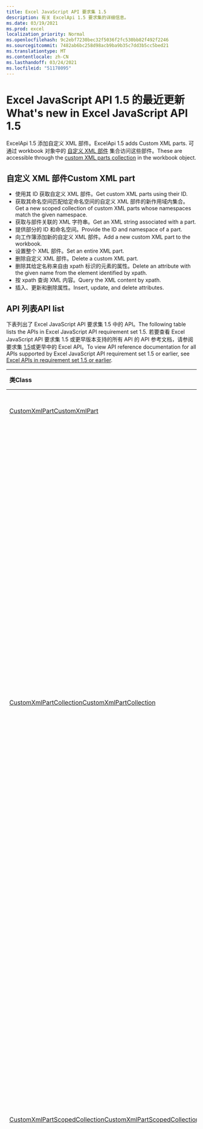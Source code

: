 ```yaml
---
title: Excel JavaScript API 要求集 1.5
description: 有关 ExcelApi 1.5 要求集的详细信息。
ms.date: 03/19/2021
ms.prod: excel
localization_priority: Normal
ms.openlocfilehash: 9c2ebf7230bec32f5036f2fc530bb82f492f2246
ms.sourcegitcommit: 7482ab6bc258d98acb9ba9b35c7dd3b5cc5bed21
ms.translationtype: MT
ms.contentlocale: zh-CN
ms.lasthandoff: 03/24/2021
ms.locfileid: "51178095"
---
```

# <a name="whats-new-in-excel-javascript-api-15"></a><span data-ttu-id="81a9a-103">Excel JavaScript API 1.5 的最近更新</span><span class="sxs-lookup"><span data-stu-id="81a9a-103">What's new in Excel JavaScript API 1.5</span></span>

<span data-ttu-id="81a9a-104">ExcelApi 1.5 添加自定义 XML 部件。</span><span class="sxs-lookup"><span data-stu-id="81a9a-104">ExcelApi 1.5 adds Custom XML parts.</span></span> <span data-ttu-id="81a9a-105">可通过 workbook 对象中的 [自定义 XML 部件](/javascript/api/excel/excel.workbook#customxmlparts) 集合访问这些部件。</span><span class="sxs-lookup"><span data-stu-id="81a9a-105">These are accessible through the [custom XML parts collection](/javascript/api/excel/excel.workbook#customxmlparts) in the workbook object.</span></span>

## <a name="custom-xml-part"></a><span data-ttu-id="81a9a-106">自定义 XML 部件</span><span class="sxs-lookup"><span data-stu-id="81a9a-106">Custom XML part</span></span>

* <span data-ttu-id="81a9a-107">使用其 ID 获取自定义 XML 部件。</span><span class="sxs-lookup"><span data-stu-id="81a9a-107">Get custom XML parts using their ID.</span></span>
* <span data-ttu-id="81a9a-108">获取其命名空间匹配给定命名空间的自定义 XML 部件的新作用域内集合。</span><span class="sxs-lookup"><span data-stu-id="81a9a-108">Get a new scoped collection of custom XML parts whose namespaces match the given namespace.</span></span>
* <span data-ttu-id="81a9a-109">获取与部件关联的 XML 字符串。</span><span class="sxs-lookup"><span data-stu-id="81a9a-109">Get an XML string associated with a part.</span></span>
* <span data-ttu-id="81a9a-110">提供部分的 ID 和命名空间。</span><span class="sxs-lookup"><span data-stu-id="81a9a-110">Provide the ID and namespace of a part.</span></span>
* <span data-ttu-id="81a9a-111">向工作簿添加新的自定义 XML 部件。</span><span class="sxs-lookup"><span data-stu-id="81a9a-111">Add a new custom XML part to the workbook.</span></span>
* <span data-ttu-id="81a9a-112">设置整个 XML 部件。</span><span class="sxs-lookup"><span data-stu-id="81a9a-112">Set an entire XML part.</span></span>
* <span data-ttu-id="81a9a-113">删除自定义 XML 部件。</span><span class="sxs-lookup"><span data-stu-id="81a9a-113">Delete a custom XML part.</span></span>
* <span data-ttu-id="81a9a-114">删除其给定名称来自由 xpath 标识的元素的属性。</span><span class="sxs-lookup"><span data-stu-id="81a9a-114">Delete an attribute with the given name from the element identified by xpath.</span></span>
* <span data-ttu-id="81a9a-115">按 xpath 查询 XML 内容。</span><span class="sxs-lookup"><span data-stu-id="81a9a-115">Query the XML content by xpath.</span></span>
* <span data-ttu-id="81a9a-116">插入、更新和删除属性。</span><span class="sxs-lookup"><span data-stu-id="81a9a-116">Insert, update, and delete attributes.</span></span>

## <a name="api-list"></a><span data-ttu-id="81a9a-117">API 列表</span><span class="sxs-lookup"><span data-stu-id="81a9a-117">API list</span></span>

<span data-ttu-id="81a9a-118">下表列出了 Excel JavaScript API 要求集 1.5 中的 API。</span><span class="sxs-lookup"><span data-stu-id="81a9a-118">The following table lists the APIs in Excel JavaScript API requirement set 1.5.</span></span> <span data-ttu-id="81a9a-119">若要查看 Excel JavaScript API 要求集 1.5 或更早版本支持的所有 API 的 API 参考文档，请参阅要求集 [1.5](/javascript/api/excel?view=excel-js-1.5&preserve-view=true)或更早中的 Excel API。</span><span class="sxs-lookup"><span data-stu-id="81a9a-119">To view API reference documentation for all APIs supported by Excel JavaScript API requirement set 1.5 or earlier, see [Excel APIs in requirement set 1.5 or earlier](/javascript/api/excel?view=excel-js-1.5&preserve-view=true).</span></span>

| <span data-ttu-id="81a9a-120">类</span><span class="sxs-lookup"><span data-stu-id="81a9a-120">Class</span></span> | <span data-ttu-id="81a9a-121">域</span><span class="sxs-lookup"><span data-stu-id="81a9a-121">Fields</span></span> | <span data-ttu-id="81a9a-122">说明</span><span class="sxs-lookup"><span data-stu-id="81a9a-122">Description</span></span> |
|:---|:---|:---|
|[<span data-ttu-id="81a9a-123">CustomXmlPart</span><span class="sxs-lookup"><span data-stu-id="81a9a-123">CustomXmlPart</span></span>](/javascript/api/excel/excel.customxmlpart)|[<span data-ttu-id="81a9a-124">delete()</span><span class="sxs-lookup"><span data-stu-id="81a9a-124">delete()</span></span>](/javascript/api/excel/excel.customxmlpart#delete--)|<span data-ttu-id="81a9a-125">删除自定义 XML 部件。</span><span class="sxs-lookup"><span data-stu-id="81a9a-125">Deletes the custom XML part.</span></span>|
||[<span data-ttu-id="81a9a-126">getXml () </span><span class="sxs-lookup"><span data-stu-id="81a9a-126">getXml()</span></span>](/javascript/api/excel/excel.customxmlpart#getxml--)|<span data-ttu-id="81a9a-127">获取自定义 XML 部件的完整 XML 内容。</span><span class="sxs-lookup"><span data-stu-id="81a9a-127">Gets the custom XML part's full XML content.</span></span>|
||[<span data-ttu-id="81a9a-128">id</span><span class="sxs-lookup"><span data-stu-id="81a9a-128">id</span></span>](/javascript/api/excel/excel.customxmlpart#id)|<span data-ttu-id="81a9a-129">自定义 XML 部分的 ID。</span><span class="sxs-lookup"><span data-stu-id="81a9a-129">The custom XML part's ID.</span></span>|
||[<span data-ttu-id="81a9a-130">namespaceUri</span><span class="sxs-lookup"><span data-stu-id="81a9a-130">namespaceUri</span></span>](/javascript/api/excel/excel.customxmlpart#namespaceuri)|<span data-ttu-id="81a9a-131">自定义 XML 部分的命名空间 URI。</span><span class="sxs-lookup"><span data-stu-id="81a9a-131">The custom XML part's namespace URI.</span></span>|
||[<span data-ttu-id="81a9a-132">setXml (xml： string) </span><span class="sxs-lookup"><span data-stu-id="81a9a-132">setXml(xml: string)</span></span>](/javascript/api/excel/excel.customxmlpart#setxml-xml-)|<span data-ttu-id="81a9a-133">设置自定义 XML 部件的完整 XML 内容。</span><span class="sxs-lookup"><span data-stu-id="81a9a-133">Sets the custom XML part's full XML content.</span></span>|
|[<span data-ttu-id="81a9a-134">CustomXmlPartCollection</span><span class="sxs-lookup"><span data-stu-id="81a9a-134">CustomXmlPartCollection</span></span>](/javascript/api/excel/excel.customxmlpartcollection)|[<span data-ttu-id="81a9a-135">添加 (xml：string) </span><span class="sxs-lookup"><span data-stu-id="81a9a-135">add(xml: string)</span></span>](/javascript/api/excel/excel.customxmlpartcollection#add-xml-)|<span data-ttu-id="81a9a-136">向工作簿添加新的自定义 XML 部件。</span><span class="sxs-lookup"><span data-stu-id="81a9a-136">Adds a new custom XML part to the workbook.</span></span>|
||[<span data-ttu-id="81a9a-137">getByNamespace (namespaceUri：string) </span><span class="sxs-lookup"><span data-stu-id="81a9a-137">getByNamespace(namespaceUri: string)</span></span>](/javascript/api/excel/excel.customxmlpartcollection#getbynamespace-namespaceuri-)|<span data-ttu-id="81a9a-138">获取其命名空间匹配给定命名空间的自定义 XML 部件的新作用域内集合。</span><span class="sxs-lookup"><span data-stu-id="81a9a-138">Gets a new scoped collection of custom XML parts whose namespaces match the given namespace.</span></span>|
||[<span data-ttu-id="81a9a-139">getCount()</span><span class="sxs-lookup"><span data-stu-id="81a9a-139">getCount()</span></span>](/javascript/api/excel/excel.customxmlpartcollection#getcount--)|<span data-ttu-id="81a9a-140">获取此集合中 CustomXml 部件的数量。</span><span class="sxs-lookup"><span data-stu-id="81a9a-140">Gets the number of CustomXml parts in the collection.</span></span>|
||[<span data-ttu-id="81a9a-141">getItem(id: string)</span><span class="sxs-lookup"><span data-stu-id="81a9a-141">getItem(id: string)</span></span>](/javascript/api/excel/excel.customxmlpartcollection#getitem-id-)|<span data-ttu-id="81a9a-142">获取基于其 ID 的自定义 XML 部件。</span><span class="sxs-lookup"><span data-stu-id="81a9a-142">Gets a custom XML part based on its ID.</span></span>|
||[<span data-ttu-id="81a9a-143">getItemOrNullObject(id: string)</span><span class="sxs-lookup"><span data-stu-id="81a9a-143">getItemOrNullObject(id: string)</span></span>](/javascript/api/excel/excel.customxmlpartcollection#getitemornullobject-id-)|<span data-ttu-id="81a9a-144">获取基于其 ID 的自定义 XML 部件。</span><span class="sxs-lookup"><span data-stu-id="81a9a-144">Gets a custom XML part based on its ID.</span></span>|
||[<span data-ttu-id="81a9a-145">items</span><span class="sxs-lookup"><span data-stu-id="81a9a-145">items</span></span>](/javascript/api/excel/excel.customxmlpartcollection#items)|<span data-ttu-id="81a9a-146">获取此集合中已加载的子项。</span><span class="sxs-lookup"><span data-stu-id="81a9a-146">Gets the loaded child items in this collection.</span></span>|
|[<span data-ttu-id="81a9a-147">CustomXmlPartScopedCollection</span><span class="sxs-lookup"><span data-stu-id="81a9a-147">CustomXmlPartScopedCollection</span></span>](/javascript/api/excel/excel.customxmlpartscopedcollection)|[<span data-ttu-id="81a9a-148">getCount()</span><span class="sxs-lookup"><span data-stu-id="81a9a-148">getCount()</span></span>](/javascript/api/excel/excel.customxmlpartscopedcollection#getcount--)|<span data-ttu-id="81a9a-149">获取此集合中 CustomXML 部件的数量。</span><span class="sxs-lookup"><span data-stu-id="81a9a-149">Gets the number of CustomXML parts in this collection.</span></span>|
||[<span data-ttu-id="81a9a-150">getItem(id: string)</span><span class="sxs-lookup"><span data-stu-id="81a9a-150">getItem(id: string)</span></span>](/javascript/api/excel/excel.customxmlpartscopedcollection#getitem-id-)|<span data-ttu-id="81a9a-151">获取基于其 ID 的自定义 XML 部件。</span><span class="sxs-lookup"><span data-stu-id="81a9a-151">Gets a custom XML part based on its ID.</span></span>|
||[<span data-ttu-id="81a9a-152">getItemOrNullObject(id: string)</span><span class="sxs-lookup"><span data-stu-id="81a9a-152">getItemOrNullObject(id: string)</span></span>](/javascript/api/excel/excel.customxmlpartscopedcollection#getitemornullobject-id-)|<span data-ttu-id="81a9a-153">获取基于其 ID 的自定义 XML 部件。</span><span class="sxs-lookup"><span data-stu-id="81a9a-153">Gets a custom XML part based on its ID.</span></span>|
||[<span data-ttu-id="81a9a-154">getOnlyItem () </span><span class="sxs-lookup"><span data-stu-id="81a9a-154">getOnlyItem()</span></span>](/javascript/api/excel/excel.customxmlpartscopedcollection#getonlyitem--)|<span data-ttu-id="81a9a-155">如果集合仅包含一个项，则此方法返回该项。</span><span class="sxs-lookup"><span data-stu-id="81a9a-155">If the collection contains exactly one item, this method returns it.</span></span>|
||[<span data-ttu-id="81a9a-156">getOnlyItemOrNullObject () </span><span class="sxs-lookup"><span data-stu-id="81a9a-156">getOnlyItemOrNullObject()</span></span>](/javascript/api/excel/excel.customxmlpartscopedcollection#getonlyitemornullobject--)|<span data-ttu-id="81a9a-157">如果集合仅包含一个项，则此方法返回该项。</span><span class="sxs-lookup"><span data-stu-id="81a9a-157">If the collection contains exactly one item, this method returns it.</span></span>|
||[<span data-ttu-id="81a9a-158">items</span><span class="sxs-lookup"><span data-stu-id="81a9a-158">items</span></span>](/javascript/api/excel/excel.customxmlpartscopedcollection#items)|<span data-ttu-id="81a9a-159">获取此集合中已加载的子项。</span><span class="sxs-lookup"><span data-stu-id="81a9a-159">Gets the loaded child items in this collection.</span></span>|
|[<span data-ttu-id="81a9a-160">PivotTable</span><span class="sxs-lookup"><span data-stu-id="81a9a-160">PivotTable</span></span>](/javascript/api/excel/excel.pivottable)|[<span data-ttu-id="81a9a-161">id</span><span class="sxs-lookup"><span data-stu-id="81a9a-161">id</span></span>](/javascript/api/excel/excel.pivottable#id)|<span data-ttu-id="81a9a-162">数据透视表的 ID。</span><span class="sxs-lookup"><span data-stu-id="81a9a-162">Id of the PivotTable.</span></span>|
|[<span data-ttu-id="81a9a-163">RequestContext</span><span class="sxs-lookup"><span data-stu-id="81a9a-163">RequestContext</span></span>](/javascript/api/excel/excel.requestcontext)|[<span data-ttu-id="81a9a-164">runtime</span><span class="sxs-lookup"><span data-stu-id="81a9a-164">runtime</span></span>](/javascript/api/excel/excel.requestcontext#runtime)||
|[<span data-ttu-id="81a9a-165">运行时</span><span class="sxs-lookup"><span data-stu-id="81a9a-165">Runtime</span></span>](/javascript/api/excel/excel.runtime)|||
|[<span data-ttu-id="81a9a-166">Workbook</span><span class="sxs-lookup"><span data-stu-id="81a9a-166">Workbook</span></span>](/javascript/api/excel/excel.workbook)|[<span data-ttu-id="81a9a-167">customXmlParts</span><span class="sxs-lookup"><span data-stu-id="81a9a-167">customXmlParts</span></span>](/javascript/api/excel/excel.workbook#customxmlparts)|<span data-ttu-id="81a9a-168">表示此工作簿包含的自定义 XML 部件的集合。</span><span class="sxs-lookup"><span data-stu-id="81a9a-168">Represents the collection of custom XML parts contained by this workbook.</span></span>|
|[<span data-ttu-id="81a9a-169">Worksheet</span><span class="sxs-lookup"><span data-stu-id="81a9a-169">Worksheet</span></span>](/javascript/api/excel/excel.worksheet)|[<span data-ttu-id="81a9a-170">getNext (visibleOnly？： boolean) </span><span class="sxs-lookup"><span data-stu-id="81a9a-170">getNext(visibleOnly?: boolean)</span></span>](/javascript/api/excel/excel.worksheet#getnext-visibleonly-)|<span data-ttu-id="81a9a-171">获取此工作表后跟的工作表。</span><span class="sxs-lookup"><span data-stu-id="81a9a-171">Gets the worksheet that follows this one.</span></span>|
||[<span data-ttu-id="81a9a-172">getNextOrNullObject (visibleOnly？： boolean) </span><span class="sxs-lookup"><span data-stu-id="81a9a-172">getNextOrNullObject(visibleOnly?: boolean)</span></span>](/javascript/api/excel/excel.worksheet#getnextornullobject-visibleonly-)|<span data-ttu-id="81a9a-173">获取此工作表后跟的工作表。</span><span class="sxs-lookup"><span data-stu-id="81a9a-173">Gets the worksheet that follows this one.</span></span>|
||[<span data-ttu-id="81a9a-174">getPrevious (visibleOnly？： boolean) </span><span class="sxs-lookup"><span data-stu-id="81a9a-174">getPrevious(visibleOnly?: boolean)</span></span>](/javascript/api/excel/excel.worksheet#getprevious-visibleonly-)|<span data-ttu-id="81a9a-175">获取此工作表之前的工作表。</span><span class="sxs-lookup"><span data-stu-id="81a9a-175">Gets the worksheet that precedes this one.</span></span>|
||[<span data-ttu-id="81a9a-176">getPreviousOrNullObject (visibleOnly？： boolean) </span><span class="sxs-lookup"><span data-stu-id="81a9a-176">getPreviousOrNullObject(visibleOnly?: boolean)</span></span>](/javascript/api/excel/excel.worksheet#getpreviousornullobject-visibleonly-)|<span data-ttu-id="81a9a-177">获取此工作表之前的工作表。</span><span class="sxs-lookup"><span data-stu-id="81a9a-177">Gets the worksheet that precedes this one.</span></span>|
|[<span data-ttu-id="81a9a-178">WorksheetCollection</span><span class="sxs-lookup"><span data-stu-id="81a9a-178">WorksheetCollection</span></span>](/javascript/api/excel/excel.worksheetcollection)|[<span data-ttu-id="81a9a-179">getFirst (visibleOnly？： boolean) </span><span class="sxs-lookup"><span data-stu-id="81a9a-179">getFirst(visibleOnly?: boolean)</span></span>](/javascript/api/excel/excel.worksheetcollection#getfirst-visibleonly-)|<span data-ttu-id="81a9a-180">获取集合中的第一个工作表。</span><span class="sxs-lookup"><span data-stu-id="81a9a-180">Gets the first worksheet in the collection.</span></span>|
||[<span data-ttu-id="81a9a-181">getLast (visibleOnly？： boolean) </span><span class="sxs-lookup"><span data-stu-id="81a9a-181">getLast(visibleOnly?: boolean)</span></span>](/javascript/api/excel/excel.worksheetcollection#getlast-visibleonly-)|<span data-ttu-id="81a9a-182">获取集合中的最后一个工作表。</span><span class="sxs-lookup"><span data-stu-id="81a9a-182">Gets the last worksheet in the collection.</span></span>|

## <a name="see-also"></a><span data-ttu-id="81a9a-183">另请参阅</span><span class="sxs-lookup"><span data-stu-id="81a9a-183">See also</span></span>

* [<span data-ttu-id="81a9a-184">Excel JavaScript API 参考文档</span><span class="sxs-lookup"><span data-stu-id="81a9a-184">Excel JavaScript API Reference Documentation</span></span>](/javascript/api/excel?view=excel-js-1.5&preserve-view=true)
* [<span data-ttu-id="81a9a-185">Excel JavaScript API 要求集</span><span class="sxs-lookup"><span data-stu-id="81a9a-185">Excel JavaScript API requirement sets</span></span>](excel-api-requirement-sets.md)

